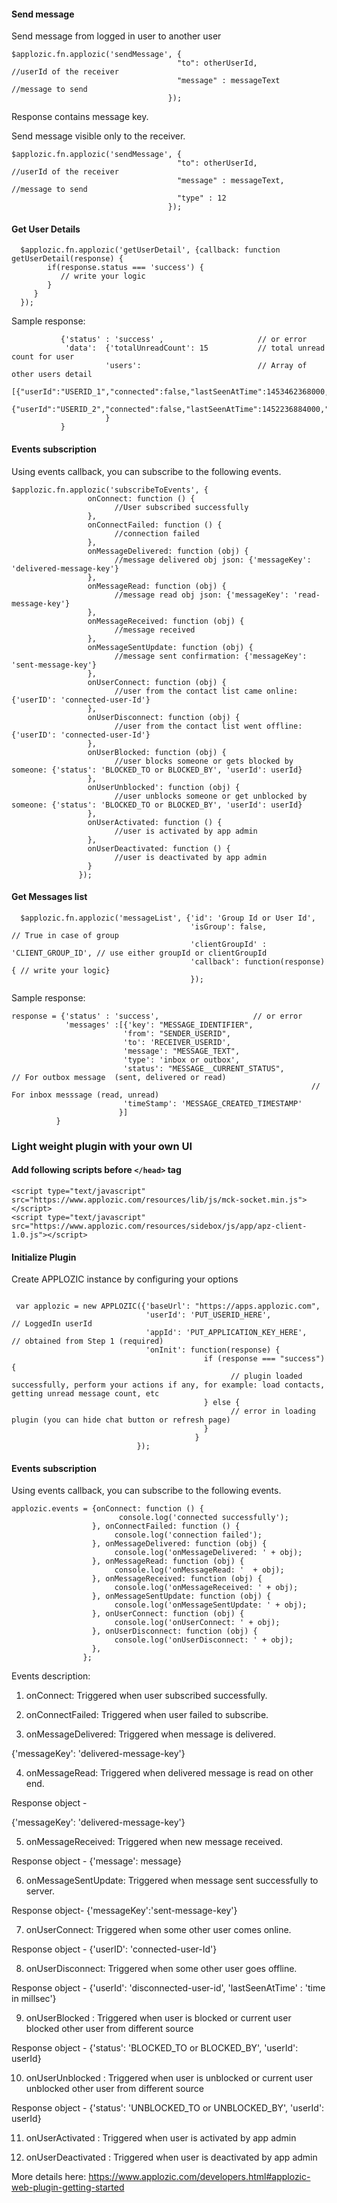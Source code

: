 ####  Send message

Send message from logged in user to another user
 ```
$applozic.fn.applozic('sendMessage', {
                                      "to": otherUserId,            //userId of the receiver
                                      "message" : messageText       //message to send           
                                    });
 ```

Response contains message key.



Send message visible only to the receiver.
 ```
$applozic.fn.applozic('sendMessage', {
                                      "to": otherUserId,            //userId of the receiver
                                      "message" : messageText,       //message to send    
                                      "type" : 12
                                    }); 
```

####  Get User Details


```
  $applozic.fn.applozic('getUserDetail', {callback: function getUserDetail(response) {
        if(response.status === 'success') {
           // write your logic
        }
     }
  });
```

Sample response:

```
           {'status' : 'success' ,                     // or error
            'data':  {'totalUnreadCount': 15           // total unread count for user          
                     'users':                          // Array of other users detail
                        [{"userId":"USERID_1","connected":false,"lastSeenAtTime":1453462368000,"createdAtTime":1452150981000,"unreadCount":3}, 
                        {"userId":"USERID_2","connected":false,"lastSeenAtTime":1452236884000,"createdAtTime":1452236884000,"unreadCount":1}]    
                     }
           }
```


#### Events subscription

Using events callback, you can subscribe to the following events.

```
$applozic.fn.applozic('subscribeToEvents', {
                 onConnect: function () {
                       //User subscribed successfully
                 },
                 onConnectFailed: function () {
                       //connection failed
                 },
                 onMessageDelivered: function (obj) {
                       //message delivered obj json: {'messageKey': 'delivered-message-key'}
                 },
                 onMessageRead: function (obj) {
                       //message read obj json: {'messageKey': 'read-message-key'}
                 },
                 onMessageReceived: function (obj) {
                       //message received
                 },
                 onMessageSentUpdate: function (obj) {
                       //message sent confirmation: {'messageKey': 'sent-message-key'}
                 },
                 onUserConnect: function (obj) {
                       //user from the contact list came online: {'userID': 'connected-user-Id'}
                 },
                 onUserDisconnect: function (obj) {
                       //user from the contact list went offline: {'userID': 'connected-user-Id'}
                 },
                 onUserBlocked: function (obj) {
                       //user blocks someone or gets blocked by someone: {'status': 'BLOCKED_TO or BLOCKED_BY', 'userId': userId}
                 },
                 onUserUnblocked': function (obj) {
                       //user unblocks someone or get unblocked by someone: {'status': 'BLOCKED_TO or BLOCKED_BY', 'userId': userId}
                 },
                 onUserActivated: function () {
                       //user is activated by app admin
                 },
                 onUserDeactivated: function () {
                       //user is deactivated by app admin
                 }
               });
```



 
#### Get Messages list     

```
  $applozic.fn.applozic('messageList', {'id': 'Group Id or User Id',     
                                        'isGroup': false,               // True in case of group 
                                        'clientGroupId' : 'CLIENT_GROUP_ID', // use either groupId or clientGroupId
                                        'callback': function(response){ // write your logic} 
                                        });
```        

 
Sample response:           

 ```
 response = {'status' : 'success',                     // or error
             'messages' :[{'key': "MESSAGE_IDENTIFIER",
                          'from': "SENDER_USERID",         
                          'to': 'RECEIVER_USERID',
                          'message': "MESSAGE_TEXT",
                          'type': 'inbox or outbox',
                          'status': "MESSAGE__CURRENT_STATUS",        // For outbox message  (sent, delivered or read)
                                                                    // For inbox messsage (read, unread)
                          'timeStamp': 'MESSAGE_CREATED_TIMESTAMP'          
                         }]                
           }
```         

 
 

### Light weight plugin with your own UI 

#### Add following scripts before ```</head>``` tag

```
<script type="text/javascript" src="https://www.applozic.com/resources/lib/js/mck-socket.min.js"></script>      
<script type="text/javascript" src="https://www.applozic.com/resources/sidebox/js/app/apz-client-1.0.js"></script>
```

#### Initialize Plugin

Create APPLOZIC instance by configuring your options

```

 var applozic = new APPLOZIC({'baseUrl': "https://apps.applozic.com",
                              'userId': 'PUT_USERID_HERE',                   // LoggedIn userId
                              'appId': 'PUT_APPLICATION_KEY_HERE',           // obtained from Step 1 (required)
                              'onInit': function(response) { 
                                           if (response === "success") {
                                                 // plugin loaded successfully, perform your actions if any, for example: load contacts, getting unread message count, etc
                                           } else {
                                                 // error in loading plugin (you can hide chat button or refresh page) 
                                           }
                                         }
                            });
```

#### Events subscription

Using events callback, you can subscribe to the following events.

```
applozic.events = {onConnect: function () {
                        console.log('connected successfully');
                  }, onConnectFailed: function () {
                       console.log('connection failed');
                  }, onMessageDelivered: function (obj) {
                       console.log('onMessageDelivered: ' + obj);
                  }, onMessageRead: function (obj) {
                       console.log('onMessageRead: '  + obj);
                  }, onMessageReceived: function (obj) {
                       console.log('onMessageReceived: ' + obj);
                  }, onMessageSentUpdate: function (obj) {
                       console.log('onMessageSentUpdate: ' + obj);
                  }, onUserConnect: function (obj) {
                       console.log('onUserConnect: ' + obj);
                  }, onUserDisconnect: function (obj) {
                       console.log('onUserDisconnect: ' + obj);
                  },
                };
```


Events description:

1) onConnect: Triggered when user subscribed successfully. 


2) onConnectFailed: Triggered when user failed to subscribe. 


3) onMessageDelivered: Triggered when message is delivered. 

{'messageKey': 'delivered-message-key'} 


4) onMessageRead: Triggered when delivered message is read on other end. 

Response object - 

{'messageKey': 'delivered-message-key'}


5) onMessageReceived: Triggered when new message received. 

Response object - {'message': message} 


6) onMessageSentUpdate: Triggered when message sent successfully to server. 

Response object- {'messageKey':'sent-message-key'} 


7) onUserConnect: Triggered when some other user comes online.

Response object - {'userID': 'connected-user-Id'} 


8) onUserDisconnect: Triggered when some other user goes offline. 

Response object - {'userId': 'disconnected-user-id', 'lastSeenAtTime' : 'time in millsec'}


9) onUserBlocked : Triggered when user is blocked or current user blocked other user from different source 

Response object - {'status': 'BLOCKED_TO or BLOCKED_BY', 'userId': userId}


10) onUserUnblocked : Triggered when user is unblocked or current user unblocked other user from different source 

Response object - {'status': 'UNBLOCKED_TO or UNBLOCKED_BY', 'userId': userId}


11) onUserActivated : Triggered when user is activated by app admin 


12) onUserDeactivated : Triggered when user is deactivated by app admin



More details here: 
https://www.applozic.com/developers.html#applozic-web-plugin-getting-started
